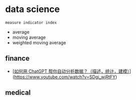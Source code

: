 # data science

```
measure indicator index

```





- average
- moving average
- weighted moving average



## finance

- [[如何用 ChatGPT 帮你自动分析数据？（描述，统计，建模）](https://www.youtube.com/watch?v=SDgi_wjRtFY)](https://www.youtube.com/watch?v=SDgi_wjRtFY)

## medical

